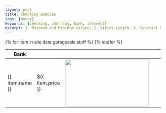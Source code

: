 ```yaml
---
layout: post
title: Checking Bonuses
tags: [money]
keywords: [checking, churning, bank, interest]
excerpt: 1. Maximum and Minimum values; 2. String Length; 3. Constant String Length; 4. Variable Name Length
---
```


<table>
<thead>
<tr>
	<th>Bank</th>
	<th></th>
	<th></th>
	<th></th>
	<th></th>
</tr>
</thead>
<tbody>
{% for item in site.data.garagesale.stuff %}
<tr>
	<td>{{ item.name }}</td>
	<td>${{ item.price }}</td>
	<td >
		<a href="images/{{ item.image }}.jpg">
		<img src="images/{{ item.image }}.jpg" style="width: 270px; height: 152px;" />
		</a>
		<div class="fb-share-button" 
			 data-href="http://hendrixjoseph.github.io/garagesale/images/{{ item.image }}.jpg"
			 data-layout="button_count">
		</div>
	</td>
</tr>
{% endfor %}
</tbody>
</table>
